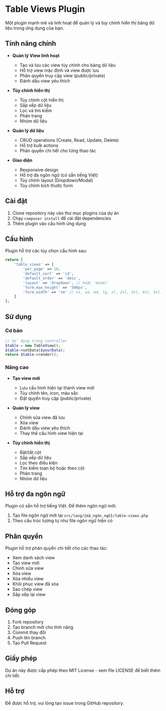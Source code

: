# Table Views Plugin

Một plugin mạnh mẽ và linh hoạt để quản lý và tùy chỉnh hiển thị bảng dữ liệu trong ứng dụng của bạn.

## Tính năng chính

- **Quản lý View linh hoạt**
  - Tạo và lưu các view tùy chỉnh cho bảng dữ liệu
  - Hỗ trợ view mặc định và view được lưu
  - Phân quyền truy cập view (public/private)
  - Đánh dấu view yêu thích

- **Tùy chỉnh hiển thị**
  - Tùy chỉnh cột hiển thị
  - Sắp xếp dữ liệu
  - Lọc và tìm kiếm
  - Phân trang
  - Nhóm dữ liệu

- **Quản lý dữ liệu**
  - CRUD operations (Create, Read, Update, Delete)
  - Hỗ trợ bulk actions
  - Phân quyền chi tiết cho từng thao tác

- **Giao diện**
  - Responsive design
  - Hỗ trợ đa ngôn ngữ (có sẵn tiếng Việt)
  - Tùy chỉnh layout (Dropdown/Modal)
  - Tùy chỉnh kích thước form

## Cài đặt

1. Clone repository này vào thư mục plugins của dự án
2. Chạy `composer install` để cài đặt dependencies
3. Thêm plugin vào cấu hình ứng dụng

## Cấu hình

Plugin hỗ trợ các tùy chọn cấu hình sau:

```php
return [
    'table_views' => [
        'per_page' => 10,
        'default_sort' => 'id',
        'default_order' => 'desc',
        'layout' => 'dropdown', // hoặc 'modal'
        'form_max_height' => '500px',
        'form_width' => 'sm' // xs, sm, md, lg, xl, 2xl, 3xl, 4xl, 5xl, 6xl, 7xl
    ]
];
```

## Sử dụng

### Cơ bản

```php
// Sử dụng trong controller
$table = new TableView();
$table->setData($yourData);
return $table->render();
```

### Nâng cao

- **Tạo view mới**
  - Lưu cấu hình hiện tại thành view mới
  - Tùy chỉnh tên, icon, màu sắc
  - Đặt quyền truy cập (public/private)

- **Quản lý view**
  - Chỉnh sửa view đã lưu
  - Xóa view
  - Đánh dấu view yêu thích
  - Thay thế cấu hình view hiện tại

- **Tùy chỉnh hiển thị**
  - Bật/tắt cột
  - Sắp xếp dữ liệu
  - Lọc theo điều kiện
  - Tìm kiếm toàn bộ hoặc theo cột
  - Phân trang
  - Nhóm dữ liệu

## Hỗ trợ đa ngôn ngữ

Plugin có sẵn hỗ trợ tiếng Việt. Để thêm ngôn ngữ mới:

1. Tạo file ngôn ngữ mới tại `src/lang/{mã_ngôn_ngữ}/table-views.php`
2. Theo cấu trúc tương tự như file ngôn ngữ hiện có

## Phân quyền

Plugin hỗ trợ phân quyền chi tiết cho các thao tác:
- Xem danh sách view
- Tạo view mới
- Chỉnh sửa view
- Xóa view
- Xóa nhiều view
- Khôi phục view đã xóa
- Sao chép view
- Sắp xếp lại view

## Đóng góp

1. Fork repository
2. Tạo branch mới cho tính năng
3. Commit thay đổi
4. Push lên branch
5. Tạo Pull Request

## Giấy phép

Dự án này được cấp phép theo MIT License - xem file LICENSE để biết thêm chi tiết.

## Hỗ trợ

Để được hỗ trợ, vui lòng tạo issue trong GitHub repository. 